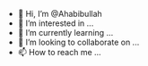 - 👋 Hi, I’m @Ahabibullah
- 👀 I’m interested in ...
- 🌱 I’m currently learning ...
- 💞️ I’m looking to collaborate on ...
- 📫 How to reach me ...

<!---
Ahabibullah/Ahabibullah is a ✨ special ✨ repository because its `README.md` (this file) appears on your GitHub profile.
You can click the Preview link to take a look at your changes.
--->
